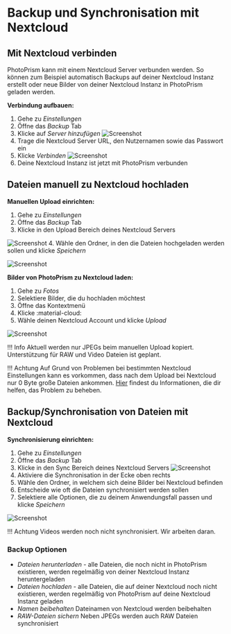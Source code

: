# Backup und Synchronisation mit Nextcloud #

## Mit Nextcloud verbinden ##
PhotoPrism kann mit einem Nextcloud Server verbunden werden. So können zum Beispiel automatisch Backups auf deiner Nextcloud Instanz erstellt oder
 neue Bilder von deiner Nextcloud Instanz in PhotoPrism geladen werden.

**Verbindung aufbauen:**

1. Gehe zu *Einstellungen*
2. Öffne das *Backup* Tab
3. Klicke auf *Server hinzufügen*
    ![Screenshot](img/nextcloud-connect.png)
4.  Trage die Nextcloud Server URL, den Nutzernamen sowie das Passwort ein
5. Klicke *Verbinden*
    ![Screenshot](img/nextcloud-connect-2.png)
6. Deine Nextcloud Instanz ist jetzt mit PhotoPrism verbunden

## Dateien manuell zu Nextcloud hochladen ##
**Manuellen Upload einrichten:**

1. Gehe zu *Einstellungen*
2. Öffne das *Backup* Tab
3. Klicke in den Upload Bereich deines Nextcloud Servers

![Screenshot](img/upload-1.png)
4. Wähle den Ordner, in den die Dateien hochgeladen werden sollen und klicke *Speichern*

![Screenshot](img/upload-2.png)

**Bilder von PhotoPrism zu Nextcloud laden:**

1. Gehe zu *Fotos*
2. Selektiere Bilder, die du hochladen möchtest
3. Öffne das Kontextmenü
4. Klicke :material-cloud:
5. Wähle deinen Nextcloud Account und klicke *Upload*

![Screenshot](img/upload-3.png)

!!! Info
	Aktuell werden nur JPEGs beim manuellen Upload kopiert.
	Unterstützung für RAW und Video Dateien ist geplant.

!!! Achtung
	Auf Grund von Problemen bei bestimmten Nextcloud Einstellungen kann es vorkommen, dass nach dem Upload bei Nextcloud nur 0 Byte große Dateien ankommen. 
	[Hier](https://github.com/photoprism/photoprism/issues/443) findest du Informationen, die dir helfen, das Problem zu beheben.

## Backup/Synchronisation von Dateien mit Nextcloud ##
**Synchronisierung einrichten:**

1. Gehe zu *Einstellungen*
2. Öffne das *Backup* Tab
3. Klicke in den Sync Bereich deines Nextcloud Servers
![Screenshot](img/sync-1.png)
4. Aktiviere die Synchronisation in der Ecke oben rechts
5. Wähle den Ordner, in welchem sich deine Bilder bei Nextcloud befinden
6. Entscheide wie oft die Dateien synchronisiert werden sollen
7. Selektiere alle Optionen, die zu deinem Anwendungsfall passen und klicke *Speichern*

![Screenshot](img/sync-2.png)

!!! Achtung
    Videos werden noch nicht synchronisiert. Wir arbeiten daran.

### Backup Optionen ###
* *Dateien herunterladen*  - alle Dateien, die noch nicht in PhotoPrism existieren, werden regelmäßig von deiner Nextcloud Instanz heruntergeladen
* *Dateien hochladen* - alle Dateien, die auf deiner Nextcloud noch nicht existieren, werden regelmäßig von PhotoPrism auf deine Nextcloud Instanz geladen
* *Namen beibehalten* Dateinamen von Nextcloud werden beibehalten
* *RAW-Dateien sichern* Neben JPEGs werden auch RAW Dateien synchronisiert
